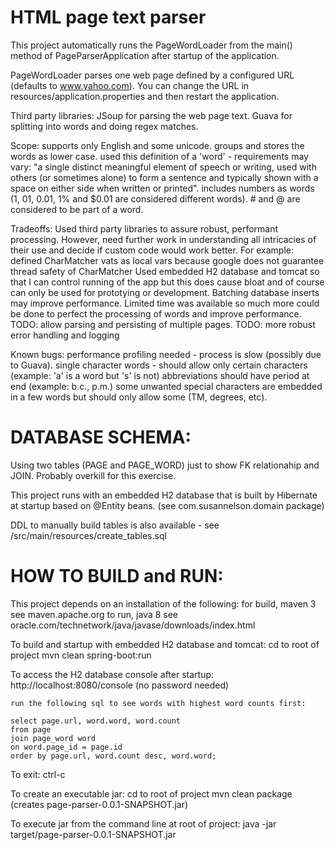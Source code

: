 HTML page text parser
=====================

This project automatically runs the PageWordLoader from the main() method of PageParserApplication after startup of the application.

PageWordLoader parses one web page defined by a configured URL (defaults to www.yahoo.com).
    You can change the URL in resources/application.properties and then restart the application.

Third party libraries:
    JSoup for parsing the web page text.
    Guava for splitting into words and doing regex matches.

Scope:
    supports only English and some unicode.
    groups and stores the words as lower case.
    used this definition of a 'word' - requirements may vary:
        "a single distinct meaningful element of speech or writing, used with others (or sometimes alone) to form a
        sentence and typically shown with a space on either side when written or printed".
    includes numbers as words (1, 01, 0.01, 1% and $0.01 are considered different words).
    # and @ are considered to be part of a word.

Tradeoffs:
    Used third party libraries to assure robust, performant processing. However, need further work in understanding all
        intricacies of their use and decide if custom code would work better.
        For example: defined CharMatcher vats as local vars because google does not guarantee thread safety of CharMatcher
    Used embedded H2 database and tomcat so that I can control running of the app but this does cause bloat and of
        course can only be used for prototying or development.
        Batching database inserts may improve performance.
    Limited time was available so much more could be done to perfect the processing of words and improve performance.
        TODO: allow parsing and persisting of multiple pages.
        TODO: more robust error handling and logging

Known bugs:
    performance profiling needed - process is slow (possibly due to Guava).
    single character words - should allow only certain characters (example: 'a' is a word but 's' is not)
    abbreviations should have period at end (example: b.c., p.m.)
    some unwanted special characters are embedded in a few words but should only allow some (TM, degrees, etc).

DATABASE SCHEMA:
===============
Using two tables (PAGE and PAGE_WORD) just to show FK relationahip and JOIN. Probably overkill for this exercise.

This project runs with an embedded H2 database that is built by Hibernate at startup based on @Entity beans.
      (see com.susannelson.domain package)

DDL to manually build tables is also available - see /src/main/resources/create_tables.sql

HOW TO BUILD and RUN:
====================
This project depends on an installation of the following:
    for build, maven 3
        see maven.apache.org
    to run, java 8
        see oracle.com/technetwork/java/javase/downloads/index.html

To build and startup with embedded H2 database and tomcat:
    cd  to root of project
    mvn clean spring-boot:run

To access the H2 database console after startup:
    http://localhost:8080/console
    (no password needed)

    run the following sql to see words with highest word counts first:

    select page.url, word.word, word.count
    from page
    join page_word word
    on word.page_id = page.id
    order by page.url, word.count desc, word.word;

To exit:
    ctrl-c

To create an executable jar:
    cd  to root of project
    mvn clean package
    (creates page-parser-0.0.1-SNAPSHOT.jar)

To execute jar from the command line at root of project:
    java -jar target/page-parser-0.0.1-SNAPSHOT.jar


